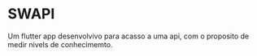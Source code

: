 # SWAPI
Um flutter app desenvolvivo para acasso a uma api, com o proposito de medir nivels de conhecimemto.
